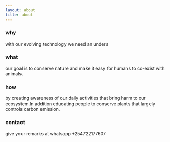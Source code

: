 ```yaml
---
layout: about
title: about
---
```


### why
with our evolving technology we need an unders 

### what
our goal is to conserve nature and make it easy for humans to co-exist with animals.

### how
by creating awareness of our daily activities that bring harm to our ecosystem.In addition educating people to conserve plants that largely controls carbon emission.

### contact
give your remarks at whatsapp +254722177607



